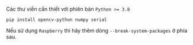 Các thư viền cần thiết với phiên bản `Python >= 3.8`
```
pip install opencv-python numpy serial 
```
Nếu sử dụng `Raspberry` thì hãy thêm dòng `--break-system-packages` ở phía sau.

